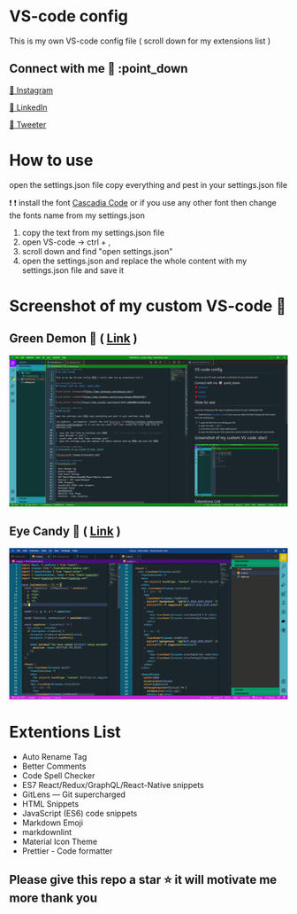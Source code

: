 # VS-code config

This is my own VS-code config file ( scroll down for my extensions list )

## Connect with me :dart: :point_down

[:red_circle: Instagram](https://www.instagram.com/iamsuraj_dev/)

[:red_circle: LinkedIn](https://www.linkedin.com/in/suraj-biswas-824bb4176/)

[:red_circle: Tweeter](https://twitter.com/iamsuraj_dev)

# How to use

open the settings.json file copy everything and pest in your settings.json file

:exclamation: :exclamation: install the font [Cascadia Code](https://github.com/microsoft/cascadia-code/releases) or if you use any other font then change the fonts name from my settings.json

1. copy the text from my settings.json file
2. open VS-code -> ctrl + ,
3. scroll down and find "open settings.json"
4. open the settings.json and replace the whole content with my settings.json file and save it

# Screenshot of my custom VS-code 🌟

## Green Demon :jack_o_lantern: ( [Link](https://github.com/iamsurajdev/vscode-config/tree/green-demon) )

![imagename](./images/green-demon.png)

## Eye Candy 🍬 ( [Link](https://github.com/iamsurajdev/vscode-config/tree/eye-candy) )

![imagename](./images/eye-candy.png)

# Extentions List

- Auto Rename Tag
- Better Comments
- Code Spell Checker
- ES7 React/Redux/GraphQL/React-Native snippets
- GitLens — Git supercharged
- HTML Snippets
- JavaScript (ES6) code snippets
- Markdown Emoji
- markdownlint
- Material Icon Theme
- Prettier - Code formatter

## Please give this repo a star :star: it will motivate me more thank you
